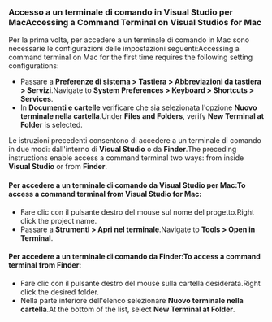 ### <a name="accessing-a-command-terminal-on-visual-studios-for-mac"></a><span data-ttu-id="441ba-101">Accesso a un terminale di comando in Visual Studio per Mac</span><span class="sxs-lookup"><span data-stu-id="441ba-101">Accessing a Command Terminal on Visual Studios for Mac</span></span>

<span data-ttu-id="441ba-102">Per la prima volta, per accedere a un terminale di comando in Mac sono necessarie le configurazioni delle impostazioni seguenti:</span><span class="sxs-lookup"><span data-stu-id="441ba-102">Accessing a command terminal on Mac for the first time requires the following setting configurations:</span></span>

* <span data-ttu-id="441ba-103">Passare a **Preferenze di sistema > Tastiera > Abbreviazioni da tastiera > Servizi**.</span><span class="sxs-lookup"><span data-stu-id="441ba-103">Navigate to **System Preferences > Keyboard > Shortcuts > Services**.</span></span>
* <span data-ttu-id="441ba-104">In **Documenti e cartelle** verificare che sia selezionata l'opzione **Nuovo terminale nella cartella**.</span><span class="sxs-lookup"><span data-stu-id="441ba-104">Under **Files and Folders**, verify **New Terminal at Folder** is selected.</span></span>

<span data-ttu-id="441ba-105">Le istruzioni precedenti consentono di accedere a un terminale di comando in due modi: dall'interno di **Visual Studio** o da **Finder**.</span><span class="sxs-lookup"><span data-stu-id="441ba-105">The preceding instructions enable access a command terminal two ways: from inside **Visual Studio** or from **Finder**.</span></span> 

#### <a name="to-access-a-command-terminal-from-visual-studio-for-mac"></a><span data-ttu-id="441ba-106">Per accedere a un terminale di comando da Visual Studio per Mac:</span><span class="sxs-lookup"><span data-stu-id="441ba-106">To access a command terminal from Visual Studio for Mac:</span></span>

* <span data-ttu-id="441ba-107">Fare clic con il pulsante destro del mouse sul nome del progetto.</span><span class="sxs-lookup"><span data-stu-id="441ba-107">Right click the project name.</span></span>
* <span data-ttu-id="441ba-108">Passare a **Strumenti > Apri nel terminale**.</span><span class="sxs-lookup"><span data-stu-id="441ba-108">Navigate to **Tools > Open in Terminal**.</span></span>

#### <a name="to-access-a-command-terminal-from-finder"></a><span data-ttu-id="441ba-109">Per accedere a un terminale di comando da Finder:</span><span class="sxs-lookup"><span data-stu-id="441ba-109">To access a command terminal from Finder:</span></span>

* <span data-ttu-id="441ba-110">Fare clic con il pulsante destro del mouse sulla cartella desiderata.</span><span class="sxs-lookup"><span data-stu-id="441ba-110">Right click the desired folder.</span></span>
* <span data-ttu-id="441ba-111">Nella parte inferiore dell'elenco selezionare **Nuovo terminale nella cartella**.</span><span class="sxs-lookup"><span data-stu-id="441ba-111">At the bottom of the list, select **New Terminal at Folder**.</span></span>

